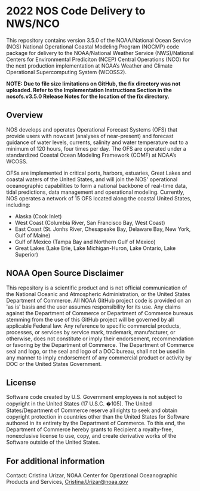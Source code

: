 # 2022 NOS Code Delivery to NWS/NCO

This repository contains version 3.5.0 of the NOAA/National Ocean Service (NOS) National Operational Coastal Modeling Program (NOCMP) code package for delivery to
the NOAA/National Weather Service (NWS)/National Centers for Environmental Prediciton (NCEP) Central Operations (NCO) for the next production implementation at
NOAA’s Weather and Climate Operational Supercomputing System (WCOSS2).

**NOTE: Due to file size limitations on GitHub, the fix directory was not uploaded.  Refer to the Implementation Instructions Section in the nosofs.v3.5.0 Release
Notes for the location of the fix directory.**

## Overview
NOS develops and operates Operational Forecast Systems (OFS) that provide users with nowcast (analyses of near-present) and forecast guidance of water levels,
currents, salinity and water temperature out to a minimum of 120 hours, four times per day. The OFS are operated under a standardized Coastal Ocean Modeling
Framework (COMF) at NOAA’s WCOSS.

OFSs are implemented in critical ports, harbors, estuaries, Great Lakes and coastal waters of the United States, and will join the NOS' operational
oceanographic capabilities to form a national backbone of real-time data, tidal predictions, data management and operational modeling. Currently, NOS operates a
network of 15 OFS located along the coastal United States, including:
* Alaska (Cook Inlet)
* West Coast (Columbia River, San Francisco Bay, West Coast)
* East Coast (St. Jonhs River, Chesapeake Bay, Delaware Bay, New York, Gulf of Maine)
* Gulf of Mexico (Tampa Bay and Northern Gulf of Mexico)
* Great Lakes (Lake Erie, Lake Michigan-Huron, Lake Ontario, Lake Superior)

## NOAA Open Source Disclaimer
This repository is a scientific product and is not official communication of the National Oceanic and Atmospheric Administration, or the United States Department of
Commerce. All NOAA GitHub project code is provided on an 'as is' basis and the user assumes responsibility for its use. Any claims against the Department of Commerce
or Department of Commerce bureaus stemming from the use of this GitHub project will be governed by all applicable Federal law. Any reference to specific commercial
products, processes, or services by service mark, trademark, manufacturer, or otherwise, does not constitute or imply their endorsement, recommendation or favoring by
the Department of Commerce. The Department of Commerce seal and logo, or the seal and logo of a DOC bureau, shall not be used in any manner to imply endorsement of any
commercial product or activity by DOC or the United States Government.

## License
Software code created by U.S. Government employees is not subject to copyright in the United States (17 U.S.C. �105). The United States/Department of Commerce reserve
all rights to seek and obtain copyright protection in countries other than the United States for Software authored in its entirety by the Department of Commerce.
To this end, the Department of Commerce hereby grants to Recipient a royalty-free, nonexclusive license to use, copy, and create derivative works of the Software outside of the United States.

## For additional information
Contact: Cristina Urizar, NOAA Center for Operational Oceanographic Products and Services, Cristina.Urizar@noaa.gov
